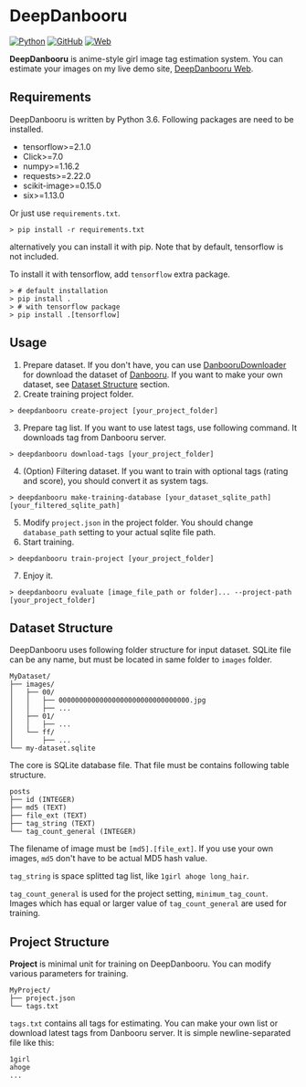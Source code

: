 # DeepDanbooru
[![Python](https://img.shields.io/badge/python-3.6-green)](https://www.python.org/doc/versions/)
[![GitHub](https://img.shields.io/github/license/KichangKim/DeepDanbooru)](https://opensource.org/licenses/MIT)
[![Web](https://img.shields.io/badge/web%20demo-20191108-brightgreen)](http://kanotype.iptime.org:8003/deepdanbooru/)

**DeepDanbooru** is anime-style girl image tag estimation system. You can estimate your images on my live demo site, [DeepDanbooru Web](http://kanotype.iptime.org:8003/deepdanbooru/).

## Requirements
DeepDanbooru is written by Python 3.6. Following packages are need to be installed.
- tensorflow>=2.1.0
- Click>=7.0
- numpy>=1.16.2
- requests>=2.22.0
- scikit-image>=0.15.0
- six>=1.13.0

Or just use `requirements.txt`.
```
> pip install -r requirements.txt
```

alternatively you can install it with pip. Note that by default, tensorflow is not included.

To install it with tensorflow, add `tensorflow` extra package.

```
> # default installation
> pip install .
> # with tensorflow package
> pip install .[tensorflow]
```


## Usage
1. Prepare dataset. If you don't have, you can use [DanbooruDownloader](https://github.com/KichangKim/DanbooruDownloader) for download the dataset of [Danbooru](https://danbooru.donmai.us/). If you want to make your own dataset, see [Dataset Structure](#dataset-structure) section.
2. Create training project folder.
```
> deepdanbooru create-project [your_project_folder]
```
3. Prepare tag list. If you want to use latest tags, use following command. It downloads tag from Danbooru server.
```
> deepdanbooru download-tags [your_project_folder]
```
4. (Option) Filtering dataset. If you want to train with optional tags (rating and score), you should convert it as system tags.
```
> deepdanbooru make-training-database [your_dataset_sqlite_path] [your_filtered_sqlite_path]
```
5. Modify `project.json` in the project folder. You should change `database_path` setting to your actual sqlite file path.
6. Start training.
```
> deepdanbooru train-project [your_project_folder]
```
7. Enjoy it.
```
> deepdanbooru evaluate [image_file_path or folder]... --project-path [your_project_folder] 
```

## Dataset Structure
DeepDanbooru uses following folder structure for input dataset. SQLite file can be any name, but must be located in same folder to `images` folder.
```
MyDataset/
├── images/
│   ├── 00/
│   │   ├── 00000000000000000000000000000000.jpg
│   │   ├── ...
│   ├── 01/
│   │   ├── ...
│   └── ff/
│       ├── ...
└── my-dataset.sqlite
```
The core is SQLite database file. That file must be contains following table structure.
```
posts
├── id (INTEGER)
├── md5 (TEXT)
├── file_ext (TEXT)
├── tag_string (TEXT)
└── tag_count_general (INTEGER)
```
The filename of image must be `[md5].[file_ext]`. If you use your own images, `md5` don't have to be actual MD5 hash value.

`tag_string` is space splitted tag list, like `1girl ahoge long_hair`.

`tag_count_general` is used for the project setting, `minimum_tag_count`. Images which has equal or larger value of `tag_count_general` are used for training.

## Project Structure
**Project** is minimal unit for training on DeepDanbooru. You can modify various parameters for training.
```
MyProject/
├── project.json
└── tags.txt
```
`tags.txt` contains all tags for estimating. You can make your own list or download latest tags from Danbooru server. It is simple newline-separated file like this:
```
1girl
ahoge
...
```

